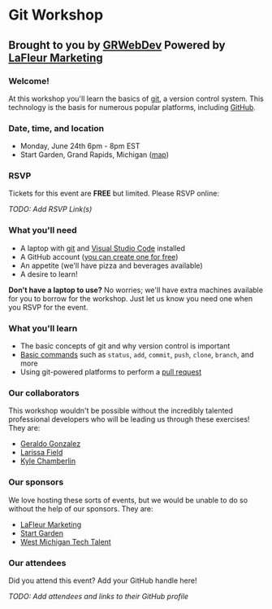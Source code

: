 # Git Workshop
## Brought to you by [GRWebDev](https://www.meetup.com/grwebdev/) Powered by [LaFleur Marketing](https://lafleur.marketing/)

### Welcome!
At this workshop you'll learn the basics of [git](https://git-scm.com/), a version control system.  This technology is the basis for numerous popular platforms, including [GitHub](https://github.com/).

### Date, time, and location
- Monday, June 24th 6pm - 8pm EST
- Start Garden, Grand Rapids, Michigan ([map](https://www.google.com/maps/place/Start+Garden/@42.9661537,-85.6699129,15z/data=!4m6!3m5!1s0x8819adc447a3b737:0x7a6a91c9a38e58fc!8m2!3d42.9661537!4d-85.6699129!16s%2Fg%2F1ptyfjd85?entry=ttu))

### RSVP
Tickets for this event are __FREE__ but limited.  Please RSVP online:

*TODO: Add RSVP Link(s)*

### What you'll need
- A laptop with [git](https://github.com/git-guides/install-git) and [Visual Studio Code](https://code.visualstudio.com/download) installed
- A GitHub account ([you can create one for free](https://docs.github.com/en/get-started/start-your-journey/creating-an-account-on-github))
- An appetite (we'll have pizza and beverages available)
- A desire to learn!

__Don't have a laptop to use?__ No worries; we'll have extra machines available for you to borrow for the workshop.  Just let us know you need one when you RSVP for the event.

### What you'll learn
- The basic concepts of git and why version control is important
- [Basic commands](https://git-scm.com/docs) such as `status`, `add`, `commit`, `push`, `clone`, `branch`, and more
- Using git-powered platforms to perform a [pull request](https://docs.github.com/en/pull-requests/collaborating-with-pull-requests/proposing-changes-to-your-work-with-pull-requests/about-pull-requests)

### Our collaborators
This workshop wouldn't be possible without the incredibly talented professional developers who will be leading us through these exercises!  They are:

- [Geraldo Gonzalez](https://www.linkedin.com/in/geraldo-gonzalez-314912140/)
- [Larissa Field](https://www.linkedin.com/in/larissafield/)
- [Kyle Chamberlin](https://www.linkedin.com/in/kylechamberlin/)

### Our sponsors
We love hosting these sorts of events, but we would be unable to do so without the help of our sponsors.  They are:

- [LaFleur Marketing](https://lafleur.marketing/)
- [Start Garden](https://startgarden.com/)
- [West Michigan Tech Talent](https://www.westmichigantechtalent.com/)

### Our attendees
Did you attend this event?  Add your GitHub handle here!

*TODO: Add attendees and links to their GitHub profile*